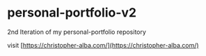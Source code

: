# personal-portfolio-v2
2nd Iteration of my personal-portfolio repository

visit [https://christopher-alba.com/](https://christopher-alba.com/)
